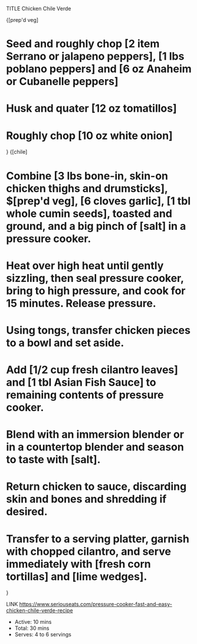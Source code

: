 TITLE Chicken Chile Verde

{[prep'd veg]
  # Seed and roughly chop [2 item Serrano or jalapeno peppers], [1 lbs poblano peppers] and [6 oz Anaheim or Cubanelle peppers]
  # Husk and quater [12 oz tomatillos]
  # Roughly chop [10 oz white onion]
}
{[chile]
# Combine [3 lbs bone-in, skin-on chicken thighs and drumsticks],  $[prep'd veg], [6 cloves garlic], [1 tbl whole cumin seeds], toasted and ground, and a big pinch of [salt] in a pressure cooker.

# Heat over high heat until gently sizzling, then seal pressure cooker, bring to high pressure, and cook for 15 minutes. Release pressure.

# Using tongs, transfer chicken pieces to a bowl and set aside.

# Add [1/2 cup fresh cilantro leaves] and [1 tbl Asian Fish Sauce] to remaining contents of pressure cooker.

# Blend with an immersion blender or in a countertop blender and season to taste with [salt].

# Return chicken to sauce, discarding skin and bones and shredding if desired.

# Transfer to a serving platter, garnish with chopped cilantro, and serve immediately with [fresh corn tortillas] and [lime wedges].
}

LINK https://www.seriouseats.com/pressure-cooker-fast-and-easy-chicken-chile-verde-recipe
* Active: 10 mins
* Total: 30 mins
* Serves: 4 to 6 servings
